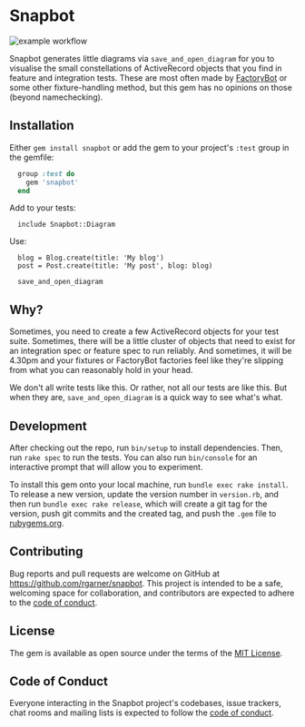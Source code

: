 # Snapbot

![example workflow](https://github.com/rgarner/snapbot/actions/workflows/main.yml/badge.svg)

Snapbot generates little diagrams via `save_and_open_diagram` for you to visualise the small constellations of 
ActiveRecord objects that you find in feature and integration tests. These are most often made by
 [FactoryBot](https://github.com/thoughtbot/factory_bot) or some other fixture-handling method, but this gem has no 
 opinions on those (beyond namechecking).

## Installation

Either `gem install snapbot` or add the gem to your project's `:test` group in the gemfile:

```ruby 
  group :test do 
    gem 'snapbot' 
  end 
```

Add to your tests:

```
  include Snapbot::Diagram
```

Use:

```
  blog = Blog.create(title: 'My blog')
  post = Post.create(title: 'My post', blog: blog)
  
  save_and_open_diagram
```

## Why?

Sometimes, you need to create a few ActiveRecord objects for your test suite. Sometimes, there will be a little cluster
of objects that need to exist for an integration spec or feature spec to run reliably. And sometimes, it will be 4.30pm
and your fixtures or FactoryBot factories feel like they're slipping from what you can reasonably hold in your head.

We don't all write tests like this. Or rather, not all our tests are like this. But when they are, 
`save_and_open_diagram` is a quick way to see what's what.

## Development

After checking out the repo, run `bin/setup` to install dependencies. Then, run `rake spec` to run the tests. You can
also run `bin/console` for an interactive prompt that will allow you to experiment.

To install this gem onto your local machine, run `bundle exec rake install`. To release a new version, update the
version number in `version.rb`, and then run `bundle exec rake release`, which will create a git tag for the version,
push git commits and the created tag, and push the `.gem` file to [rubygems.org](https://rubygems.org).

## Contributing

Bug reports and pull requests are welcome on GitHub at https://github.com/rgarner/snapbot. This project is intended to
be a safe, welcoming space for collaboration, and contributors are expected to adhere to the [code of
conduct](https://github.com/rgarner/snapbot/blob/main/CODE_OF_CONDUCT.md).

## License

The gem is available as open source under the terms of the [MIT License](https://opensource.org/licenses/MIT).

## Code of Conduct

Everyone interacting in the Snapbot project's codebases, issue trackers, chat rooms and mailing lists is expected to
follow the [code of conduct](https://github.com/rgarner/snapbot/blob/main/CODE_OF_CONDUCT.md).
